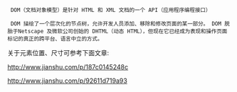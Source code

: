      DOM（文档对象模型）是针对 HTML 和 XML 文档的一个 API（应用程序编程接口）

     DOM 描绘了一个层次化的节点树，允许开发人员添加、移除和修改页面的某一部分。 DOM 脱胎于Netscape 及微软公司创始的 DHTML（动态 HTML），但现在它已经成为表现和操作页面标记的真正的跨平台、语言中立的方式。
     
     
关于元素位置、尺寸可参考下面文章:

<http://www.jianshu.com/p/187c0145248c>

<http://www.jianshu.com/p/92611d719a93>
